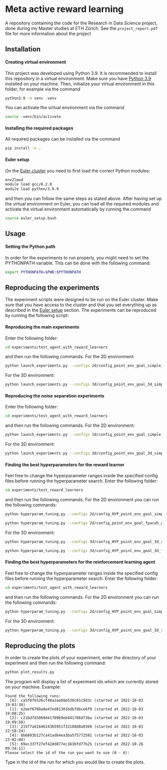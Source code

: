 # Meta active reward learning
A repository containing the code for the Research in Data Science project, done during my Master studies at ETH Zürich. See the `project_report.pdf` file for more information about the project

## Installation

#### Creating virtual environment
This project was developed using Python 3.9. It is recommended to install this repository in a virtual environment.
Make sure you have [Python 3.9](https://www.python.org/downloads/release/python-390/) installed on your machine. Then, initialize your virtual environment in this folder, for example via the command 
```bash
python3.9 -m venv .venv
```
You can activate the virtual environment via the command
```bash
source .venv/bin/activate
```
#### Installing the required packages
All required packages can be installed via the command
```bash
pip install -e .
```
#### Euler setup
On the [Euler cluster](https://scicomp.ethz.ch/wiki/Getting_started_with_clusters) you need to first load the correct Python modules:
```bash
env2lmod
module load gcc/8.2.0
module load python/3.9.9
```
and then you can follow the same steps as stated above. After having set up the virtual environment on Euler, you can load all the required modules and activate the virtual environment automatically by running the command
```bash
source euler_setup.bash
```
## Usage
#### Setting the Python path
In order for the experiments to run properly, you might need to set the PYTHONPATH variable. This can be done with the following command:
```bash
export PYTHONPATH=$PWD:$PYTHONPATH
```
## Reproducing the experiments
The experiment scripts were designed to be run on the Euler cluster. Make sure that you have access to the cluster and that you set everything up as described in the [Euler setup](<#euler-setup> "Euler setup") section. The experiments can be reproduced by running the following script:

#### Reproducing the main experiments
Enter the following folder:
```bash
cd experiments/test_agent_with_reward_learners
```
and then run the following commands. For the 2D environment:
```bash
python launch_experiments.py --configs 2d/config_point_env_goal_simple_gp_SAC.py 2d/config_point_env_goal_fpacoh_gp_SAC.py --globalparams num_cpus_per_job=8::int exec_time=23::int  
```
For the 3D environment:
```bash
python launch_experiments.py --configs 3d/config_point_env_goal_3d_simple_gp_SAC_new.py 3d/config_point_env_goal_3d_fpacoh_gp_SAC_new.py --globalparams num_cpus_per_job=8::int exec_time=23::int
```

#### Reproducing the noise separation experiments
Enter the following folder:
```bash
cd experiments/test_agent_with_reward_learners
```
and then run the following commands. For the 2D environment:
```bash
python launch_experiments.py --configs 2d/config_point_env_goal_simple_gp_SAC_separate.py 2d/config_point_env_goal_fpacoh_gp_SAC_separate.py --globalparams num_cpus_per_job=8::int exec_time=23::int separate_randomness=True::bool
```
For the 3D environment:
```bash
python launch_experiments.py --configs 3d/config_point_env_goal_3d_simple_gp_SAC_new_separate.py 3d/config_point_env_goal_3d_fpacoh_gp_SAC_new_separate.py --globalparams num_cpus_per_job=8::int exec_time=23::int separate_randomness=True::bool 
```

#### Finding the best hyperparameters for the reward learner
Feel free to change the hyperparameter ranges inside the specified config files before running the hyperparameter search. Enter the following folder:
```bash
cd experiments/test_reward_learners
```
and then run the following commands. For the 2D environment you can run the following commands:
```bash
python hyperparam_tuning.py --configs 2d/config_HYP_point_env_goal_simple_gp.py

python hyperparam_tuning.py --configs 2d/config_point_env_goal_fpacoh_gp.py
```
For the 3D environment:
```bash
python hyperparam_tuning.py --configs 3d/config_HYP_point_env_goal_3d_simple_gp.py

python hyperparam_tuning.py --configs 3d/config_HYP_point_env_goal_3d_fpacoh_gp.py
```

#### Finding the best hyperparameters for the reinforcement learning agent
Feel free to change the hyperparameter ranges inside the specified config files before running the hyperparameter search. Enter the following folder:
```bash
cd experiments/test_agent_with_reward_learners
```
and then run the following commands. For the 2D environment you can run the following commands:
```bash
python hyperparam_tuning.py --configs 2d/config_HYP_point_env_goal_simple_gp_SAC.py
```
For the 3D environment:
```bash
python hyperparam_tuning.py --configs 3d/config_HYP_point_env_goal_3d_simple_gp_SAC.py

```

## Reproducing the plots
In order to create the plots of your experiment, enter the directory of your experiment and then run the following command:
```bash
python plot_results.py
```
The program will display a list of experiment ids which are currently stored on your machine. Example:
```
Found the following runs:
  [0]: ca5f0f6526cf40a2ae88e530c81c9d3c (started at 2022-10-03 19:03:38)
  [1]: e2eef6708a8e47ed81301bdbfdbce6f9 (started at 2022-10-03 19:08:25)
  [2]: c21bd7d3069d41709b9eb441786d73ba (started at 2022-10-03 19:09:50)
  [3]: 215f7ad1646143b5951f32188d8a0369 (started at 2022-10-03 22:58:24)
  [4]: 8b6893b127ca41adb4ea3ba5f5772581 (started at 2022-10-03 23:02:04)
  [5]: 69ec337f27ef42dd877ec163bfd77b25 (started at 2022-10-26 09:34:11)
Please select the id of the run you want to use (0 - 6):
```
Type in the id of the run for which you would like to create the plots.
